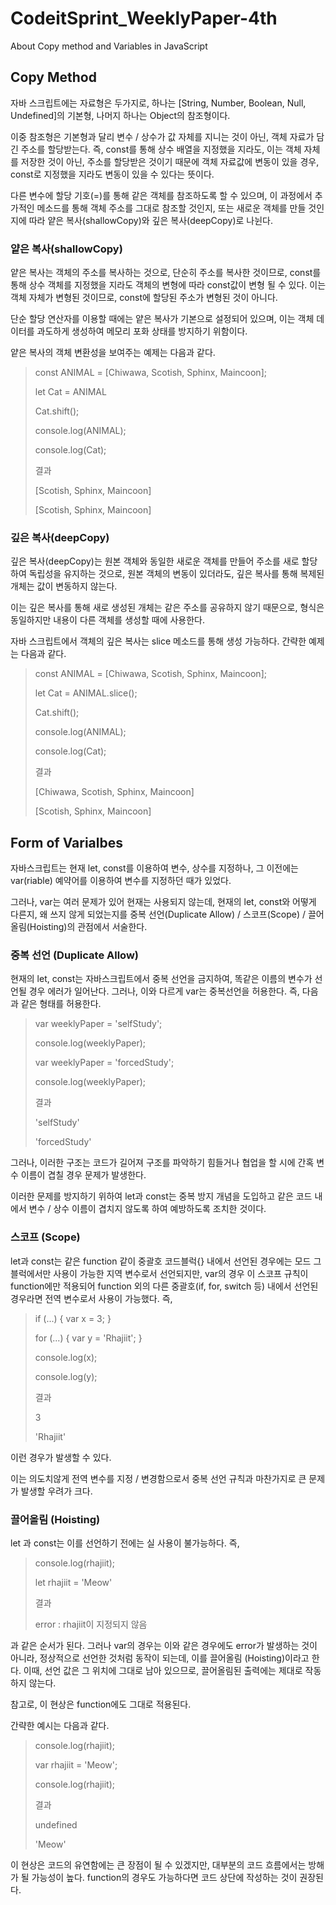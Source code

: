 
# CodeitSprint_WeeklyPaper-4th
About Copy method and Variables in JavaScript

## Copy Method
자바 스크립트에는 자료형은 두가지로, 하나는 [String, Number, Boolean, Null, Undefined]의 기본형, 나머지 하나는 Object의 참조형이다. 

이중 참조형은 기본형과 달리 변수 / 상수가 값 자체를 지니는 것이 아닌, 객체 자료가 담긴 주소를 할당받는다. 
즉, const를 통해 상수 배열을 지정했을 지라도, 이는 객체 자체를 저장한 것이 아닌, 주소를 할당받은 것이기 때문에 객체 자료값에 변동이 있을 경우, const로 지정했을 지라도 변동이 있을 수 있다는 뜻이다.

다른 변수에 할당 기호(=)를 통해 같은 객체를 참조하도록 할 수 있으며, 이 과정에서 추가적인 메소드를 통해 객체 주소를 그대로 참조할 것인지, 
또는 새로운 객체를 만들 것인지에 따라 얕은 복사(shallowCopy)와 깊은 복사(deepCopy)로 나뉜다.

### 얕은 복사(shallowCopy)
얕은 복사는 객체의 주소를 복사하는 것으로, 단순히 주소를 복사한 것이므로, const를 통해 상수 객체를 지정했을 지라도 객체의 변형에 따라 const값이 변형 될 수 있다.
이는 객체 자체가 변형된 것이므로, const에 할당된 주소가 변형된 것이 아니다.

단순 할당 연산자를 이용할 때에는 얕은 복사가 기본으로 설정되어 있으며, 이는 객체 데이터를 과도하게 생성하여 메모리 포화 상태를 방지하기 위함이다.

얕은 복사의 객체 변환성을 보여주는 예제는 다음과 같다.

  > const ANIMAL = [Chiwawa, Scotish, Sphinx, Maincoon];
  > 
  > let Cat = ANIMAL
  >
  > Cat.shift();
  >
  > console.log(ANIMAL);
  > 
  > console.log(Cat);
  >
  > 결과
  >
  > [Scotish, Sphinx, Maincoon]
  >
  > [Scotish, Sphinx, Maincoon]
       
### 깊은 복사(deepCopy)
깊은 복사(deepCopy)는 원본 객체와 동일한 새로운 객체를 만들어 주소를 새로 할당하여 독립성을 유지하는 것으로, 원본 객체의 변동이 있더라도, 깊은 복사를 통해 복제된 개체는 값이 변동하지 않는다.

이는 깊은 복사를 통해 새로 생성된 개체는 같은 주소를 공유하지 않기 때문으로, 형식은 동일하지만 내용이 다른 객체를 생성할 때에 사용한다.

자바 스크립트에서 객체의 깊은 복사는 slice 메소드를 통해 생성 가능하다. 간략한 예제는 다음과 같다.
  
  > const ANIMAL = [Chiwawa, Scotish, Sphinx, Maincoon];
  > 
  > let Cat = ANIMAL.slice();
  >
  > Cat.shift();
  >
  > console.log(ANIMAL);
  > 
  > console.log(Cat);
  >
  > 결과
  >
  > [Chiwawa, Scotish, Sphinx, Maincoon]
  >
  > [Scotish, Sphinx, Maincoon]
     
## Form of Varialbes
자바스크립트는 현재 let, const를 이용하여 변수, 상수를 지정하나, 그 이전에는 var(riable) 예약어를 이용하여 변수를 지정하던 때가 있었다.

그러나, var는 여러 문제가 있어 현재는 사용되지 않는데, 현재의 let, const와 어떻게 다른지, 왜 쓰지 않게 되었는지를 중복 선언(Duplicate Allow) / 스코프(Scope) / 끌어올림(Hoisting)의 관점에서 서술한다.

### 중복 선언 (Duplicate Allow)
현재의 let, const는 자바스크립트에서 중복 선언을 금지하여, 똑같은 이름의 변수가 선언될 경우 에러가 일어난다. 그러나, 이와 다르게 var는 중복선언을 허용한다. 즉, 다음과 같은 형태를 허용한다.

  > var weeklyPaper = 'selfStudy';
  > 
  > console.log(weeklyPaper);
  > 
  > var weeklyPaper = 'forcedStudy';
  > 
  > console.log(weeklyPaper);
  > 
  >
  > 결과
  > 
  > 
  > 'selfStudy'
  > 
  > 'forcedStudy'

그러나, 이러한 구조는 코드가 길어져 구조를 파악하기 힘들거나 협업을 할 시에 간혹 변수 이름이 겹칠 경우 문제가 발생한다. 

이러한 문제를 방지하기 위하여 let과 const는 중복 방지 개념을 도입하고 같은 코드 내에서 변수 / 상수 이름이 겹치지 않도록 하여 예방하도록 조치한 것이다.


### 스코프 (Scope)
let과 const는 같은 function 같이 중괄호 코드블럭{} 내에서 선언된 경우에는 모드 그 블럭에서만 사용이 가능한 지역 변수로서 선언되지만, 
var의 경우 이 스코프 규칙이 function에만 적용되어 function 외의 다른 중괄호(if, for, switch 등) 내에서 선언된 경우라면 전역 변수로서 사용이 가능했다. 즉,
  
  > if (...) { var x = 3; }
  > 
  > for (...) { var y = 'Rhajiit'; }
  > 
  > console.log(x);
  > 
  > console.log(y);
  > 
  > 결과
  > 
  > 
  > 3
  > 
  > 'Rhajiit'


이런 경우가 발생할 수 있다.

이는 의도치않게 전역 변수를 지정 / 변경함으로서 중복 선언 규칙과 마찬가지로 큰 문제가 발생할 우려가 크다.


### 끌어올림 (Hoisting)
let 과 const는 이를 선언하기 전에는 실 사용이 불가능하다. 즉,

  > console.log(rhajiit);
  > 
  > let rhajiit = 'Meow'
  > 
  > 결과
  > 
  > error : rhajiit이 지정되지 않음

과 같은 순서가 된다. 그러나 var의 경우는 이와 같은 경우에도 error가 발생하는 것이 아니라, 정상적으로 선언한 것처럼 동작이 되는데, 이를 끌어올림 (Hoisting)이라고 한다. 
이때, 선언 값은 그 위치에 그대로 남아 있으므로, 끌어올림된 출력에는 제대로 작동하지 않는다.

참고로, 이 현상은 function에도 그대로 적용된다.

간략한 예시는 다음과 같다.

  > console.log(rhajiit);
  > 
  > var rhajiit = 'Meow';
  > 
  > console.log(rhajiit);
  > 
  > 결과
  >
  > undefined
  > 
  > 'Meow'

이 현상은 코드의 유연함에는 큰 장점이 될 수 있겠지만, 대부분의 코드 흐름에서는 방해가 될 가능성이 높다. function의 경우도 가능하다면 코드 상단에 작성하는 것이 권장된다.
